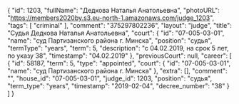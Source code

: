 {
    "id": 1203,
    "fullName": "Дедкова Наталья Анатольевна",
    "photoURL": "https://members2020by.s3.eu-north-1.amazonaws.com/judge_1203",
    "tags": [
        "criminal"
    ],
    "comment": "375297802236",
    "layout": "judge",
    "title": "Судья Дедкова Наталья Анатольевна",
    "court": {
        "id": "07-005-03-01",
        "name": "суд Партизанского района г. Минска",
        "position": "судья",
        "termType": "years",
        "term": 5,
        "description": "c 04.02.2019, на срок 5 лет, по указу 38",
        "timestamp": "04.02.2019"
    },
    "previousCourt": null,
    "career": [
        {
            "id": 58187,
            "term": 5,
            "type": "appointed",
            "court": {
                "id": "07-005-03-01",
                "name": "суд Партизанского района г. Минска"
            },
            "extra": [],
            "comment": "",
            "house_id": "07-005-03-01",
            "judge_id": 1203,
            "position": "судья",
            "term_type": "years",
            "timestamp": "2019-02-04",
            "decree_number": "38"
        }
    ]
}